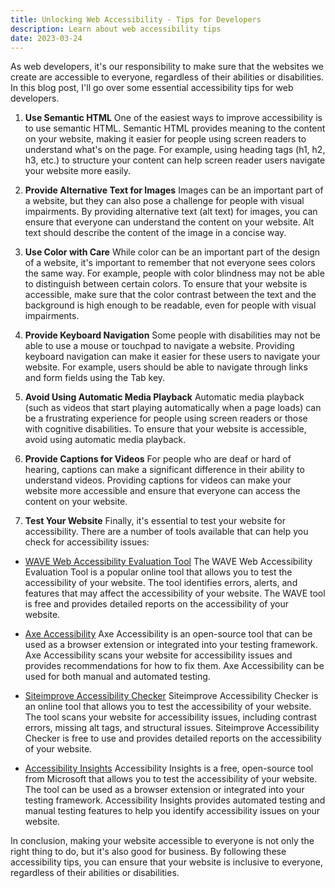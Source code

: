 ```yaml
---
title: Unlocking Web Accessibility - Tips for Developers
description: Learn about web accessibility tips
date: 2023-03-24
---
```

As web developers, it's our responsibility to make sure that the websites we create are accessible to everyone, regardless of their abilities or disabilities. In this blog post, I'll go over some essential accessibility tips for web developers.

1. **Use Semantic HTML**
One of the easiest ways to improve accessibility is to use semantic HTML. Semantic HTML provides meaning to the content on your website, making it easier for people using screen readers to understand what's on the page. For example, using heading tags (h1, h2, h3, etc.) to structure your content can help screen reader users navigate your website more easily.

2. **Provide Alternative Text for Images**
Images can be an important part of a website, but they can also pose a challenge for people with visual impairments. By providing alternative text (alt text) for images, you can ensure that everyone can understand the content on your website. Alt text should describe the content of the image in a concise way.

3. **Use Color with Care**
While color can be an important part of the design of a website, it's important to remember that not everyone sees colors the same way. For example, people with color blindness may not be able to distinguish between certain colors. To ensure that your website is accessible, make sure that the color contrast between the text and the background is high enough to be readable, even for people with visual impairments.

4. **Provide Keyboard Navigation**
Some people with disabilities may not be able to use a mouse or touchpad to navigate a website. Providing keyboard navigation can make it easier for these users to navigate your website. For example, users should be able to navigate through links and form fields using the Tab key.

5. **Avoid Using Automatic Media Playback**
Automatic media playback (such as videos that start playing automatically when a page loads) can be a frustrating experience for people using screen readers or those with cognitive disabilities. To ensure that your website is accessible, avoid using automatic media playback.

6. **Provide Captions for Videos**
For people who are deaf or hard of hearing, captions can make a significant difference in their ability to understand videos. Providing captions for videos can make your website more accessible and ensure that everyone can access the content on your website.

7. **Test Your Website**
Finally, it's essential to test your website for accessibility. There are a number of tools available that can help you check for accessibility issues:

- [WAVE Web Accessibility Evaluation Tool](https://wave.webaim.org/)
The WAVE Web Accessibility Evaluation Tool is a popular online tool that allows you to test the accessibility of your website. The tool identifies errors, alerts, and features that may affect the accessibility of your website. The WAVE tool is free and provides detailed reports on the accessibility of your website.

- [Axe Accessibility](https://chrome.google.com/webstore/detail/axe-devtools-web-accessib/lhdoppojpmngadmnindnejefpokejbdd)
Axe Accessibility is an open-source tool that can be used as a browser extension or integrated into your testing framework. Axe Accessibility scans your website for accessibility issues and provides recommendations for how to fix them. Axe Accessibility can be used for both manual and automated testing.

- [Siteimprove Accessibility Checker](https://www.siteimprove.com/toolkit/accessibility-checker/)
Siteimprove Accessibility Checker is an online tool that allows you to test the accessibility of your website. The tool scans your website for accessibility issues, including contrast errors, missing alt tags, and structural issues. Siteimprove Accessibility Checker is free to use and provides detailed reports on the accessibility of your website.

- [Accessibility Insights](https://accessibilityinsights.io/)
Accessibility Insights is a free, open-source tool from Microsoft that allows you to test the accessibility of your website. The tool can be used as a browser extension or integrated into your testing framework. Accessibility Insights provides automated testing and manual testing features to help you identify accessibility issues on your website.

In conclusion, making your website accessible to everyone is not only the right thing to do, but it's also good for business. By following these accessibility tips, you can ensure that your website is inclusive to everyone, regardless of their abilities or disabilities.